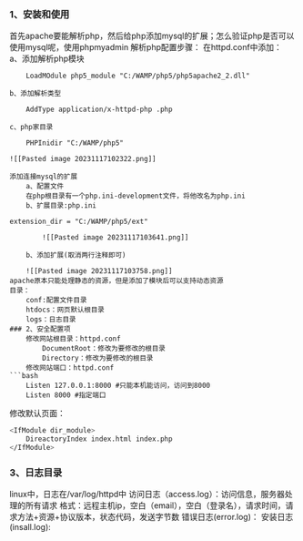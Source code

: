 ### 1、安装和使用

首先apache要能解析php，然后给php添加mysql的扩展；怎么验证php是否可以使用mysql呢，使用phpmyadmin
解析php配置步骤：
	在httpd.conf中添加：
	a、添加解析php模块
```
	LoadMOdule php5_module "C:/WAMP/php5/php5apache2_2.dll"	
```
		
	b、添加解析类型
```
	AddType application/x-httpd-php .php
```
	c、php家目录
```
	PHPInidir "C:/WAMP/php5"
```
	![[Pasted image 20231117102322.png]]
```
添加连接mysql的扩展
	a、配置文件
	在php根目录有一个php.ini-development文件，将他改名为php.ini
	b、扩展目录:php.ini
```
	extension_dir = "C:/WAMP/php5/ext"
```
		![[Pasted image 20231117103641.png]]
	
	b、添加扩展(取消两行注释即可)
	
	![[Pasted image 20231117103758.png]]
apache原本只能处理静态的资源，但是添加了模块后可以支持动态资源
目录：
	conf:配置文件目录
	htdocs：网页默认根目录
	logs：日志目录
### 2、安全配置项
	修改网站根目录：httpd.conf
		DocumentRoot：修改为要修改的根目录
		Directory：修改为要修改的根目录
	修改网站端口：httpd.conf
```bash
	Listen 127.0.0.1:8000 #只能本机能访问，访问到8000
	Listen 8000 #指定端口
```
修改默认页面：
```bash
<IfModule dir_module>
	DireactoryIndex index.html index.php
</IfModule>
```
### 3、日志目录
linux中，日志在/var/log/httpd中
	访问日志（access.log）：访问信息，服务器处理的所有请求
		格式：远程主机ip，空白（email），空白（登录名），请求时间，请求方法+资源+协议版本，状态代码，发送字节数
	错误日志(error.log)：
	安装日志(insall.log):
	